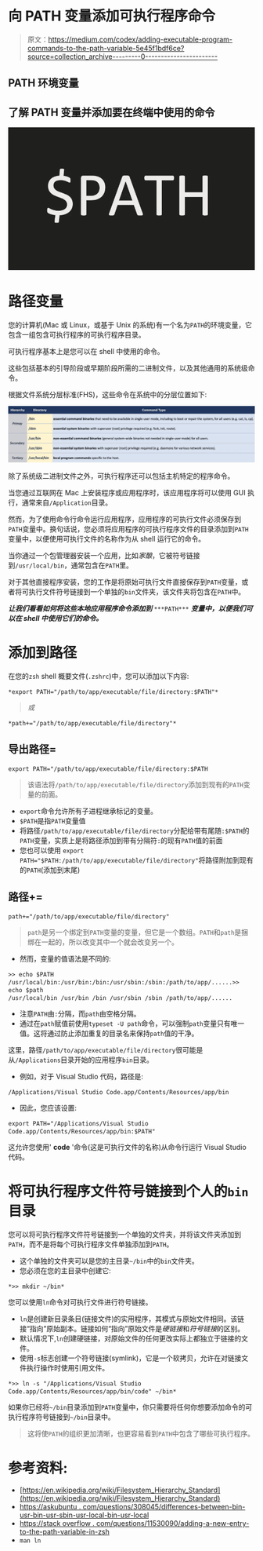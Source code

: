 # 向 PATH 变量添加可执行程序命令

> 原文：<https://medium.com/codex/adding-executable-program-commands-to-the-path-variable-5e45f1bdf6ce?source=collection_archive---------0----------------------->

## PATH 环境变量

## 了解 PATH 变量并添加要在终端中使用的命令

![](img/a431d0236b7eb387025c50ea31a5afbd.png)

# 路径变量

您的计算机(Mac 或 Linux，或基于 Unix 的系统)有一个名为`PATH`的环境变量，它包含一组包含可执行程序的可执行程序目录。

可执行程序基本上是您可以在 shell 中使用的命令。

这些包括基本的引导阶段或早期阶段所需的二进制文件，以及其他通用的系统级命令。

根据文件系统分层标准(FHS)，这些命令在系统中的分层位置如下:

![](img/2ae8ac4036bba63f81bd1d777c4516b0.png)

除了系统级二进制文件之外，可执行程序还可以包括主机特定的程序命令。

当您通过互联网在 Mac 上安装程序或应用程序时，该应用程序将可以使用 GUI 执行，通常来自`/Application`目录。

然而，为了使用命令行命令运行应用程序，应用程序的可执行文件必须保存到`PATH`变量中。换句话说，您必须将应用程序的可执行程序文件的目录添加到`PATH`变量中，以便使用可执行文件的名称作为从 shell 运行它的命令。

当你通过一个包管理器安装一个应用，比如*家酿*，它被符号链接到`/usr/local/bin`，通常包含在`PATH`里。

对于其他直接程序安装，您的工作是将原始可执行文件直接保存到`PATH`变量，或者将可执行文件符号链接到一个单独的`bin`文件夹，该文件夹将包含在`PATH`中。

***让我们看看如何将这些本地应用程序命令添加到*** `***PATH***` ***变量中，以便我们可以在 shell 中使用它们的命令。***

# 添加到路径

在您的`zsh` shell 概要文件(`.zshrc`)中，您可以添加以下内容:

```
*export PATH="/path/to/app/executable/file/directory:$PATH"*
```

> *或*

```
*path+="/path/to/app/executable/file/directory"*
```

## 导出路径=

```
export PATH="/path/to/app/executable/file/directory:$PATH
```

> 该语法将`/path/to/app/executable/file/directory`添加到现有的`PATH`变量的前面。

*   `export`命令允许所有子进程继承标记的变量。
*   `$PATH`是指`PATH`变量值
*   将路径`/path/to/app/executable/file/directory`分配给带有尾随`:$PATH`的`PATH`变量，实质上是将路径添加到带有分隔符`:`的现有`PATH`值的前面
*   您也可以使用
    `export PATH="$PATH:/path/to/app/executable/file/directory"`将路径附加到现有的`PATH`(添加到末尾)

## 路径+=

```
path+="/path/to/app/executable/file/directory"
```

> `path`是另一个绑定到`PATH`变量的变量，但它是一个数组。`PATH`和`path`是捆绑在一起的，所以改变其中一个就会改变另一个。

*   然而，变量的值语法是不同的:

```
>> echo $PATH
/usr/local/bin:/usr/bin:/bin:/usr/sbin:/sbin:/path/to/app/......>> echo $path
/usr/local/bin /usr/bin /bin /usr/sbin /sbin /path/to/app/......
```

*   注意`PATH`由`:`分隔，而`path`由空格分隔。
*   通过在`path`赋值前使用`typeset -U path`命令，可以强制`path`变量只有唯一值。这将通过防止添加重复的目录名来保持`path`值的干净。

这里，路径`/path/to/app/executable/file/directory`很可能是从`/Applications`目录开始的应用程序`bin`目录。

*   例如，对于 Visual Studio 代码，路径是:

```
/Applications/Visual Studio Code.app/Contents/Resources/app/bin
```

*   因此，您应该设置:

```
export PATH="/Applications/Visual Studio Code.app/Contents/Resources/app/bin:$PATH"
```

这允许您使用' **code** '命令(这是可执行文件的名称)从命令行运行 Visual Studio 代码。

# 将可执行程序文件符号链接到个人的`bin`目录

您可以将可执行程序文件符号链接到一个单独的文件夹，并将该文件夹添加到`PATH`，而不是将每个可执行程序文件单独添加到`PATH`。

*   这个单独的文件夹可以是您的主目录`~/bin`中的`bin`文件夹。
*   您必须在您的主目录中创建它:

```
*>> mkdir ~/bin*
```

您可以使用`ln`命令对可执行文件进行符号链接。

*   `ln`是创建新目录条目(链接文件)的实用程序，其模式与原始文件相同。该链接“指向”原始副本。链接如何“指向”原始文件是*硬链接*和*符号链接*的区别。
*   默认情况下,`ln`创建硬链接，对原始文件的任何更改实际上都独立于链接的文件。
*   使用`-s`标志创建一个符号链接(symlink)，它是一个软拷贝，允许在对链接文件执行操作时使用引用文件。

```
*>> ln -s "/Applications/Visual Studio Code.app/Contents/Resources/app/bin/code" ~/bin*
```

如果你已经将`~/bin`目录添加到`PATH`变量中，你只需要将任何你想要添加命令的可执行程序符号链接到`~/bin`目录中。

> 这将使`PATH`的组织更加清晰，也更容易看到`PATH`中包含了哪些可执行程序。

# 参考资料:

*   [https://en.wikipedia.org/wiki/Filesystem_Hierarchy_Standard](https://en.wikipedia.org/wiki/Filesystem_Hierarchy_Standard)
*   [https://askubuntu . com/questions/308045/differences-between-bin-usr-bin-usr-sbin-usr-local-bin-usr-local](https://askubuntu.com/questions/308045/differences-between-bin-sbin-usr-bin-usr-sbin-usr-local-bin-usr-local)
*   [https://stack overflow . com/questions/11530090/adding-a-new-entry-to-the-path-variable-in-zsh](https://stackoverflow.com/questions/11530090/adding-a-new-entry-to-the-path-variable-in-zsh)
*   `man ln`